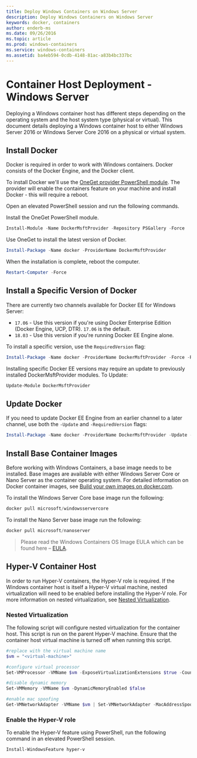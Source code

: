 ```yaml
---
title: Deploy Windows Containers on Windows Server
description: Deploy Windows Containers on Windows Server
keywords: docker, containers
author: enderb-ms
ms.date: 09/26/2016
ms.topic: article
ms.prod: windows-containers
ms.service: windows-containers
ms.assetid: ba4eb594-0cdb-4148-81ac-a83b4bc337bc
---
```


# Container Host Deployment - Windows Server

Deploying a Windows container host has different steps depending on the operating system and the host system type (physical or virtual). This document details deploying a Windows container host to either Windows Server 2016 or Windows Server Core 2016 on a physical or virtual system.

## Install Docker

Docker is required in order to work with Windows containers. Docker consists of the Docker Engine, and the Docker client. 

To install Docker we'll use the [OneGet provider PowerShell module](https://github.com/OneGet/MicrosoftDockerProvider). The provider will enable the containers feature on your machine and install Docker - this will require a reboot. 

Open an elevated PowerShell session and run the following commands.

Install the OneGet PowerShell module.

```PowerShell
Install-Module -Name DockerMsftProvider -Repository PSGallery -Force
```

Use OneGet to install the latest version of Docker.

```PowerShell
Install-Package -Name docker -ProviderName DockerMsftProvider
```

When the installation is complete, reboot the computer.

```PowerShell
Restart-Computer -Force
```

## Install a Specific Version of Docker

There are currently two channels available for Docker EE for Windows Server:

* `17.06` - Use this version if you're using Docker Enterprise Edition (Docker Engine, UCP, DTR). `17.06` is the default.
* `18.03` - Use this version if you're running Docker EE Engine alone.

To install a specific version, use the `RequiredVersion` flag:

```PowerShell
Install-Package -Name docker -ProviderName DockerMsftProvider -Force -RequiredVersion 18.03
```

Installing specific Docker EE versions may require an update to previously installed DockerMsftProvider modules. To Update:

```PowerShell
Update-Module DockerMsftProvider
```

## Update Docker

If you need to update Docker EE Engine from an earlier channel to a later channel, use both the `-Update` and `-RequiredVersion` flags:

```PowerShell
Install-Package -Name docker -ProviderName DockerMsftProvider -Update -Force -RequiredVersion 18.03
```

## Install Base Container Images

Before working with Windows Containers, a base image needs to be installed. Base images are available with either Windows Server Core or Nano Server as the container operating system. For detailed information on Docker container images, see [Build your own images on docker.com](https://docs.docker.com/engine/tutorials/dockerimages/).

To install the Windows Server Core base image run the following:

```PowerShell
docker pull microsoft/windowsservercore
```

To install the Nano Server base image run the following:

```PowerShell
docker pull microsoft/nanoserver
```

> Please read the Windows Containers OS Image EULA which can be found here – [EULA](../images-eula.md).

## Hyper-V Container Host

In order to run Hyper-V containers, the Hyper-V role is required. If the Windows container host is itself a Hyper-V virtual machine, nested virtualization will need to be enabled before installing the Hyper-V role. For more information on nested virtualization, see [Nested Virtualization]( https://msdn.microsoft.com/en-us/virtualization/hyperv_on_windows/user_guide/nesting).

### Nested Virtualization

The following script will configure nested virtualization for the container host. This script is run on the parent Hyper-V machine. Ensure that the container host virtual machine is turned off when running this script.

```PowerShell
#replace with the virtual machine name
$vm = "<virtual-machine>"

#configure virtual processor
Set-VMProcessor -VMName $vm -ExposeVirtualizationExtensions $true -Count 2

#disable dynamic memory
Set-VMMemory -VMName $vm -DynamicMemoryEnabled $false

#enable mac spoofing
Get-VMNetworkAdapter -VMName $vm | Set-VMNetworkAdapter -MacAddressSpoofing On
```

### Enable the Hyper-V role

To enable the Hyper-V feature using PowerShell, run the following command in an elevated PowerShell session.

```PowerShell
Install-WindowsFeature hyper-v
```
